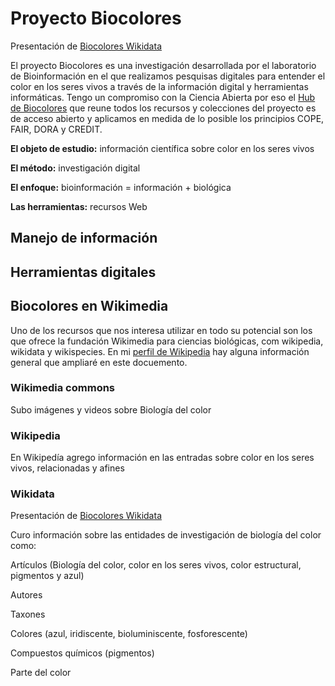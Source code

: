 # Proyecto Biocolores
Presentación de [Biocolores Wikidata](https://docs.google.com/presentation/d/1S_BmvXSfDW3HgZ4WSKolrpRMJb4gZgCEnFogwfDhRqI/edit?usp=sharing)


El proyecto Biocolores es una investigación desarrollada por el laboratorio de Bioinformación en el que realizamos pesquisas digitales para entender el color en los seres vivos a través de la información digital y herramientas informáticas. 
Tengo un compromiso con la Ciencia Abierta por eso el [Hub de Biocolores](https://sites.google.com/a/ciencias.unam.mx/layla-michan/hub-biocolores) que reune todos los recursos y colecciones del proyecto es de acceso abierto y aplicamos en medida de lo posible los principios COPE, FAIR, DORA y CREDIT.

**El objeto de estudio:** información científica sobre color en los seres vivos

**El método:** investigación digital

**El enfoque:** bioinformación = información + biológica

**Las herramientas:** recursos Web


## **Manejo de información**


## **Herramientas digitales**


## Biocolores en Wikimedia
Uno de los recursos que nos interesa utilizar en todo su potencial son los que ofrece la fundación Wikimedia para ciencias biológicas, com wikipedia, wikidata y wikispecies.
En mi [perfil de Wikipedia](https://es.wikipedia.org/wiki/Usuaria:Lmichan) hay alguna información general que ampliaré en este docuemento.


### **Wikimedia commons**


Subo imágenes y videos sobre Biología del color

### **Wikipedia**


En Wikipedía agrego información en las entradas sobre color en los seres vivos, relacionadas y afines

### **Wikidata**
Presentación de [Biocolores Wikidata](https://docs.google.com/presentation/d/1ZFnAmfH58y6YWPNM8--Xipt9byOYOlUwBHhG9TXt28c/edit?usp=sharing)

Curo información sobre las entidades de investigación de biología del color como:


Artículos (Biología del color, color en los seres vivos, color estructural, pigmentos y azul)


Autores


Taxones


Colores (azul, iridiscente, bioluminiscente, fosforescente)


Compuestos químicos (pigmentos)


Parte del color
